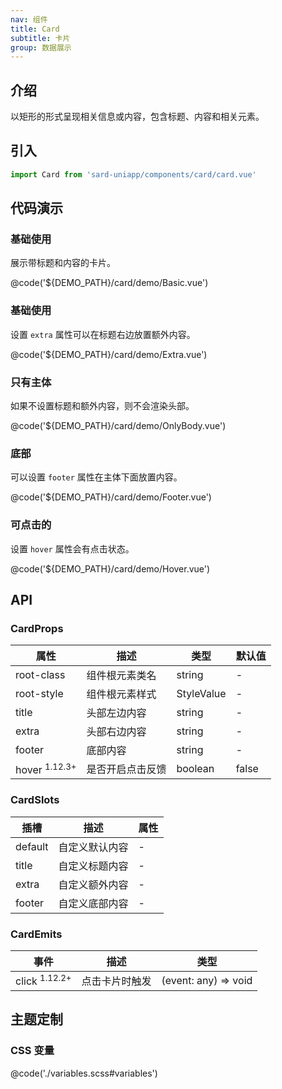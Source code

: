 ```yaml
---
nav: 组件
title: Card
subtitle: 卡片
group: 数据展示
---
```


## 介绍

以矩形的形式呈现相关信息或内容，包含标题、内容和相关元素。

## 引入

```ts
import Card from 'sard-uniapp/components/card/card.vue'
```

## 代码演示

### 基础使用

展示带标题和内容的卡片。

@code('${DEMO_PATH}/card/demo/Basic.vue')

### 基础使用

设置 `extra` 属性可以在标题右边放置额外内容。

@code('${DEMO_PATH}/card/demo/Extra.vue')

### 只有主体

如果不设置标题和额外内容，则不会渲染头部。

@code('${DEMO_PATH}/card/demo/OnlyBody.vue')

### 底部

可以设置 `footer` 属性在主体下面放置内容。

@code('${DEMO_PATH}/card/demo/Footer.vue')

### 可点击的

设置 `hover` 属性会有点击状态。

@code('${DEMO_PATH}/card/demo/Hover.vue')

## API

### CardProps

| 属性                     | 描述             | 类型       | 默认值 |
| ------------------------ | ---------------- | ---------- | ------ |
| root-class               | 组件根元素类名   | string     | -      |
| root-style               | 组件根元素样式   | StyleValue | -      |
| title                    | 头部左边内容     | string     | -      |
| extra                    | 头部右边内容     | string     | -      |
| footer                   | 底部内容         | string     | -      |
| hover <sup>1.12.3+</sup> | 是否开启点击反馈 | boolean    | false  |

### CardSlots

| 插槽    | 描述           | 属性 |
| ------- | -------------- | ---- |
| default | 自定义默认内容 | -    |
| title   | 自定义标题内容 | -    |
| extra   | 自定义额外内容 | -    |
| footer  | 自定义底部内容 | -    |

### CardEmits

| 事件                     | 描述           | 类型                 |
| ------------------------ | -------------- | -------------------- |
| click <sup>1.12.2+</sup> | 点击卡片时触发 | (event: any) => void |

## 主题定制

### CSS 变量

@code('./variables.scss#variables')
